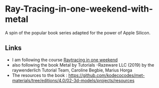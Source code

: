 # Ray-Tracing-in-one-weekend-with-metal
A spin of the popular book series adapted for the power of Apple Silicon.





## Links
- I am following the course [Raytracing in one weekend](https://raytracing.github.io/books/RayTracingInOneWeekend.html)  
- also following the book Metal by Tutorials -Razeware LLC (2019) by the raywenderlich Tutorial Team, Caroline Begbie, Marius Horga 
- The resources to the book : https://github.com/kodecocodes/met-materials/tree/editions/4.0/02-3d-models/projects/resources
